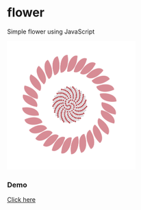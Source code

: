 # flower

Simple flower using JavaScript

<img src="./flower.png" style="width:300px ; height:300px" />


### Demo

[Click here](https://carobarreirov.github.io/flower/)
